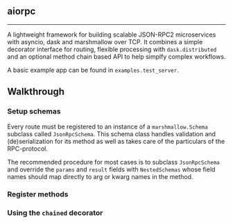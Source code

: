 ## aiorpc
---------

A lightweight framework for building scalable JSON-RPC2 microservices with asyncio, dask and marshmallow over TCP. It combines a simple decorator interface for routing, flexible processing with ``dask.distributed`` and an optional method chain based API to help simplfy complex workflows. 

A basic example app can be found in ``examples.test_server``.

## Walkthrough


### Setup schemas 

Every route must be registered to an instance of a ``marshmallow.Schema`` subclass called ``JsonRpcSchema``. This schema class handles validation and (de)serialization for its method as well as takes care of the particulars of the RPC-protocol.   

The recommended procedure for most cases is to subclass ``JsonRpcSchema`` and override the ``params`` and ``result`` fields with ``NestedSchemas`` whose field names should map directly to arg or kwarg names in the method.  


### Register methods  


### Using the ``chained`` decorator 


### 
